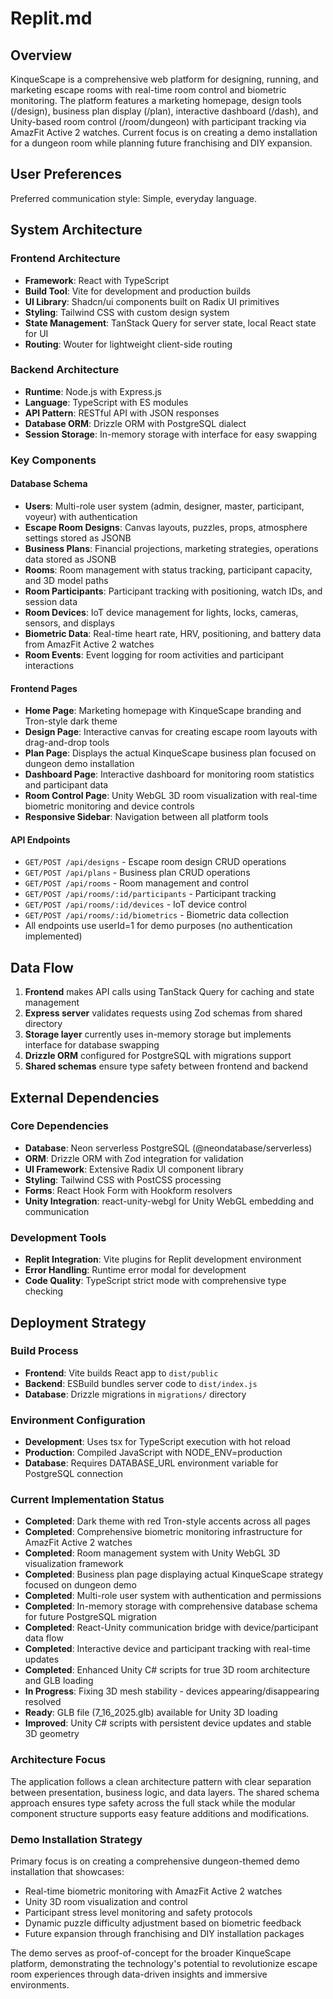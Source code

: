 # Replit.md

## Overview

KinqueScape is a comprehensive web platform for designing, running, and marketing escape rooms with real-time room control and biometric monitoring. The platform features a marketing homepage, design tools (/design), business plan display (/plan), interactive dashboard (/dash), and Unity-based room control (/room/dungeon) with participant tracking via AmazFit Active 2 watches. Current focus is on creating a demo installation for a dungeon room while planning future franchising and DIY expansion.

## User Preferences

Preferred communication style: Simple, everyday language.

## System Architecture

### Frontend Architecture
- **Framework**: React with TypeScript
- **Build Tool**: Vite for development and production builds
- **UI Library**: Shadcn/ui components built on Radix UI primitives
- **Styling**: Tailwind CSS with custom design system
- **State Management**: TanStack Query for server state, local React state for UI
- **Routing**: Wouter for lightweight client-side routing

### Backend Architecture
- **Runtime**: Node.js with Express.js
- **Language**: TypeScript with ES modules
- **API Pattern**: RESTful API with JSON responses
- **Database ORM**: Drizzle ORM with PostgreSQL dialect
- **Session Storage**: In-memory storage with interface for easy swapping

### Key Components

#### Database Schema
- **Users**: Multi-role user system (admin, designer, master, participant, voyeur) with authentication
- **Escape Room Designs**: Canvas layouts, puzzles, props, atmosphere settings stored as JSONB
- **Business Plans**: Financial projections, marketing strategies, operations data stored as JSONB
- **Rooms**: Room management with status tracking, participant capacity, and 3D model paths
- **Room Participants**: Participant tracking with positioning, watch IDs, and session data
- **Room Devices**: IoT device management for lights, locks, cameras, sensors, and displays
- **Biometric Data**: Real-time heart rate, HRV, positioning, and battery data from AmazFit Active 2 watches
- **Room Events**: Event logging for room activities and participant interactions

#### Frontend Pages
- **Home Page**: Marketing homepage with KinqueScape branding and Tron-style dark theme
- **Design Page**: Interactive canvas for creating escape room layouts with drag-and-drop tools
- **Plan Page**: Displays the actual KinqueScape business plan focused on dungeon demo installation
- **Dashboard Page**: Interactive dashboard for monitoring room statistics and participant data
- **Room Control Page**: Unity WebGL 3D room visualization with real-time biometric monitoring and device controls
- **Responsive Sidebar**: Navigation between all platform tools

#### API Endpoints
- `GET/POST /api/designs` - Escape room design CRUD operations
- `GET/POST /api/plans` - Business plan CRUD operations
- `GET/POST /api/rooms` - Room management and control
- `GET/POST /api/rooms/:id/participants` - Participant tracking
- `GET/POST /api/rooms/:id/devices` - IoT device control
- `GET/POST /api/rooms/:id/biometrics` - Biometric data collection
- All endpoints use userId=1 for demo purposes (no authentication implemented)

## Data Flow

1. **Frontend** makes API calls using TanStack Query for caching and state management
2. **Express server** validates requests using Zod schemas from shared directory
3. **Storage layer** currently uses in-memory storage but implements interface for database swapping
4. **Drizzle ORM** configured for PostgreSQL with migrations support
5. **Shared schemas** ensure type safety between frontend and backend

## External Dependencies

### Core Dependencies
- **Database**: Neon serverless PostgreSQL (@neondatabase/serverless)
- **ORM**: Drizzle ORM with Zod integration for validation
- **UI Framework**: Extensive Radix UI component library
- **Styling**: Tailwind CSS with PostCSS processing
- **Forms**: React Hook Form with Hookform resolvers
- **Unity Integration**: react-unity-webgl for Unity WebGL embedding and communication

### Development Tools
- **Replit Integration**: Vite plugins for Replit development environment
- **Error Handling**: Runtime error modal for development
- **Code Quality**: TypeScript strict mode with comprehensive type checking

## Deployment Strategy

### Build Process
- **Frontend**: Vite builds React app to `dist/public`
- **Backend**: ESBuild bundles server code to `dist/index.js`
- **Database**: Drizzle migrations in `migrations/` directory

### Environment Configuration
- **Development**: Uses tsx for TypeScript execution with hot reload
- **Production**: Compiled JavaScript with NODE_ENV=production
- **Database**: Requires DATABASE_URL environment variable for PostgreSQL connection

### Current Implementation Status
- **Completed**: Dark theme with red Tron-style accents across all pages
- **Completed**: Comprehensive biometric monitoring infrastructure for AmazFit Active 2 watches
- **Completed**: Room management system with Unity WebGL 3D visualization framework
- **Completed**: Business plan page displaying actual KinqueScape strategy focused on dungeon demo
- **Completed**: Multi-role user system with authentication and permissions
- **Completed**: In-memory storage with comprehensive database schema for future PostgreSQL migration
- **Completed**: React-Unity communication bridge with device/participant data flow
- **Completed**: Interactive device and participant tracking with real-time updates
- **Completed**: Enhanced Unity C# scripts for true 3D room architecture and GLB loading
- **In Progress**: Fixing 3D mesh stability - devices appearing/disappearing resolved
- **Ready**: GLB file (7_16_2025.glb) available for Unity 3D loading
- **Improved**: Unity C# scripts with persistent device updates and stable 3D geometry

### Architecture Focus
The application follows a clean architecture pattern with clear separation between presentation, business logic, and data layers. The shared schema approach ensures type safety across the full stack while the modular component structure supports easy feature additions and modifications.

### Demo Installation Strategy
Primary focus is on creating a comprehensive dungeon-themed demo installation that showcases:
- Real-time biometric monitoring with AmazFit Active 2 watches
- Unity 3D room visualization and control
- Participant stress level monitoring and safety protocols
- Dynamic puzzle difficulty adjustment based on biometric feedback
- Future expansion through franchising and DIY installation packages

The demo serves as proof-of-concept for the broader KinqueScape platform, demonstrating the technology's potential to revolutionize escape room experiences through data-driven insights and immersive environments.